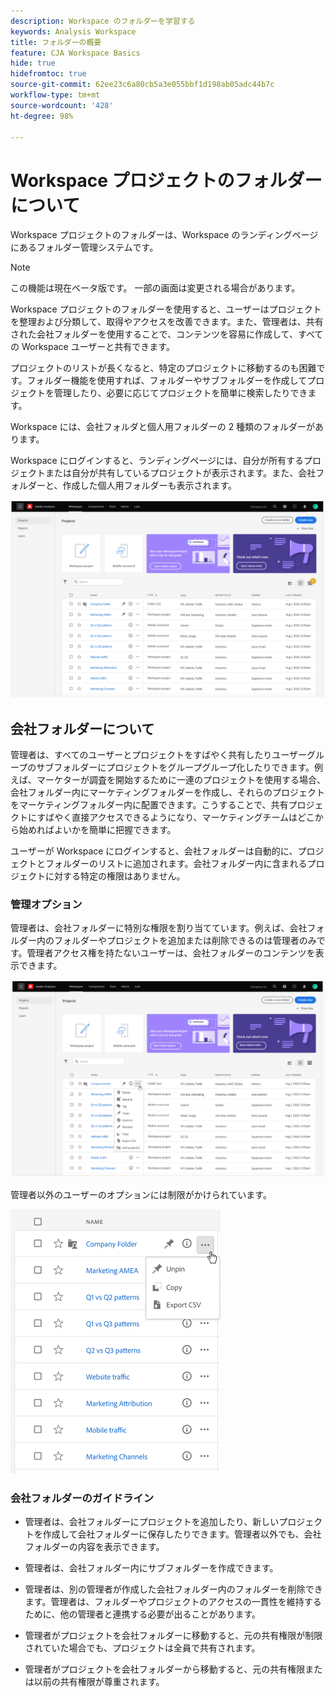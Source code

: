 ```yaml
---
description: Workspace のフォルダーを学習する
keywords: Analysis Workspace
title: フォルダーの概要
feature: CJA Workspace Basics
hide: true
hidefromtoc: true
source-git-commit: 62ee23c6a80cb5a3e055bbf1d198ab05adc44b7c
workflow-type: tm+mt
source-wordcount: '428'
ht-degree: 98%

---
```



# Workspace プロジェクトのフォルダーについて

Workspace プロジェクトのフォルダーは、Workspace のランディングページにあるフォルダー管理システムです。

>[!NOTE]
>
>この機能は現在ベータ版です。 一部の画面は変更される場合があります。

Workspace プロジェクトのフォルダーを使用すると、ユーザーはプロジェクトを整理および分類して、取得やアクセスを改善できます。また、管理者は、共有された会社フォルダーを使用することで、コンテンツを容易に作成して、すべての Workspace ユーザーと共有できます。 

プロジェクトのリストが長くなると、特定のプロジェクトに移動するのも困難です。フォルダー機能を使用すれば、フォルダーやサブフォルダーを作成してプロジェクトを管理したり、必要に応じてプロジェクトを簡単に検索したりできます。 

Workspace には、会社フォルダと個人用フォルダーの 2 種類のフォルダーがあります。

Workspace にログインすると、ランディングページには、自分が所有するプロジェクトまたは自分が共有しているプロジェクトが表示されます。また、会社フォルダーと、作成した個人用フォルダーも表示されます。

![](/help/analysis-workspace/build-workspace-project/assets/landing-page.png)

## 会社フォルダーについて

管理者は、すべてのユーザーとプロジェクトをすばやく共有したりユーザーグループのサブフォルダーにプロジェクトをグループグループ化したりできます。例えば、マーケターが調査を開始するために一連のプロジェクトを使用する場合、会社フォルダー内にマーケティングフォルダーを作成し、それらのプロジェクトをマーケティングフォルダー内に配置できます。こうすることで、共有プロジェクトにすばやく直接アクセスできるようになり、マーケティングチームはどこから始めればよいかを簡単に把握できます。

ユーザーが Workspace にログインすると、会社フォルダーは自動的に、プロジェクトとフォルダーのリストに追加されます。会社フォルダー内に含まれるプロジェクトに対する特定の権限はありません。

### 管理オプション

管理者は、会社フォルダーに特別な権限を割り当てています。例えば、会社フォルダー内のフォルダーやプロジェクトを追加または削除できるのは管理者のみです。管理者アクセス権を持たないユーザーは、会社フォルダーのコンテンツを表示できます。

![](/help/analysis-workspace/build-workspace-project/assets/admin-access-co-folder.png)

管理者以外のユーザーのオプションには制限がかけられています。

![](/help/analysis-workspace/build-workspace-project/assets/non-admin-options.png)

### 会社フォルダーのガイドライン

- 管理者は、会社フォルダーにプロジェクトを追加したり、新しいプロジェクトを作成して会社フォルダーに保存したりできます。管理者以外でも、会社フォルダーの内容を表示できます。

- 管理者は、会社フォルダー内にサブフォルダーを作成できます。

- 管理者は、別の管理者が作成した会社フォルダー内のフォルダーを削除できます。管理者は、フォルダーやプロジェクトのアクセスの一貫性を維持するために、他の管理者と連携する必要が出ることがあります。

- 管理者がプロジェクトを会社フォルダーに移動すると、元の共有権限が制限されていた場合でも、プロジェクトは全員で共有されます。

- 管理者がプロジェクトを会社フォルダーから移動すると、元の共有権限または以前の共有権限が尊重されます。
